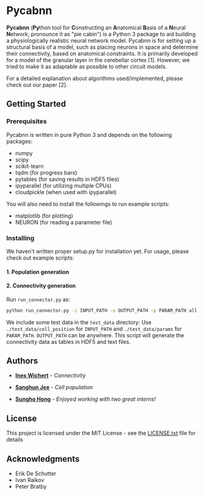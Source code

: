 # Pycabnn

**Pycabnn** (**Py**thon tool for **C**onstructing an **A**natomical **B**asis of a **N**eural **N**etwork; pronounce it as "pie cabin") is a Python 3 package to aid building a physiologically realistic neural network model. Pycabnn is for setting up a structural basis of a model, such as placing neurons in space and determine their connectivity, based on anatomical constraints.  It is primarily developed for a model of the granular layer in the cerebellar cortex [1]. However, we tried to make it as adaptable as possible to other circuit models.

For a detailed explanation about algorithms used/implemented, please check out our paper [2].



## Getting Started

### Prerequisites

Pycabnn is written in pure Python 3 and depends on the following packages:

* numpy
* scipy
* scikit-learn
* tqdm (for progress bars)
* pytables (for saving results in HDF5 files)
* ipyparallel (for utilizing multiple CPUs)
* cloudpickle (when used with ipyparallel)

You will also need to install the followings to run example scripts:

* matplotlib (for plotting)
* NEURON (for reading a parameter file)

### Installing

We haven't written proper setup.py for installation yet. For usage, please check out example scripts:
#### 1. Population generation




#### 2. Connectivity generation
Run `run_connector.py` as:
```bash
python run_connector.py -i INPUT_PATH -o OUTPUT_PATH -p PARAM_PATH all
```

We include some test data in the `test_data` directory: Use `./test_data/cell_position` for `INPUT_PATH` and `./test_data/params` for `PARAM_PATH`. `OUTPUT_PATH` can be anywhere. This script will generate the connectivity data as tables in HDF5 and text files.



## Authors

* [**Ines Wichert**](https://github.com/inesw) - *Connectivity*

* [**Sanghun Jee**](https://github.com/Alexji9494) - *Cell population*

* [**Sungho Hong**](http://shhong.github.io) - *Enjoyed working with two great interns!*

  

## License

This project is licensed under the MIT License - see the [LICENSE.txt](LICENSE.txt) file for details



## Acknowledgments

* Erik De Schutter
* Ivan Raikov
* Peter Bratby
